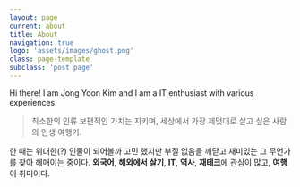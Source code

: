 ```yaml
---
layout: page
current: about
title: About
navigation: true
logo: 'assets/images/ghost.png'
class: page-template
subclass: 'post page'
---
```


Hi there! I am Jong Yoon Kim and I am a IT enthusiast with various experiences. 

> 최소한의 인류 보편적인 가치는 지키며, 세상에서 가장 제멋대로 살고 싶은 사람의 인생 여행기.  
  
한 때는 위대한(?) 인물이 되어볼까 고민 했지만 부질 없음을 깨닫고 재미있는 그 무언가를 찾아 헤매이는 중이다. **외국어**, **해외에서 살기**, **IT**, **역사**, **재테크**에 관심이 많고, **여행**이 취미이다.  
